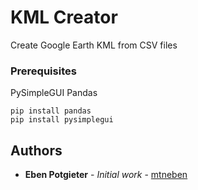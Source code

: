 # KML Creator

Create Google Earth KML from CSV files


### Prerequisites

PySimpleGUI
Pandas

```
pip install pandas
pip install pysimplegui
```

## Authors

* **Eben Potgieter** - *Initial work* - [mtneben](https://github.com/mtneben)